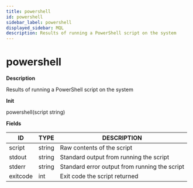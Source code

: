 ```yaml
---
title: powershell
id: powershell
sidebar_label: powershell
displayed_sidebar: MQL
description: Results of running a PowerShell script on the system
---
```


# powershell

**Description**

Results of running a PowerShell script on the system

**Init**

powershell(script string)

**Fields**

| ID       | TYPE   | DESCRIPTION                                   |
| -------- | ------ | --------------------------------------------- |
| script   | string | Raw contents of the script                    |
| stdout   | string | Standard output from running the script       |
| stderr   | string | Standard error output from running the script |
| exitcode | int    | Exit code the script returned                 |
